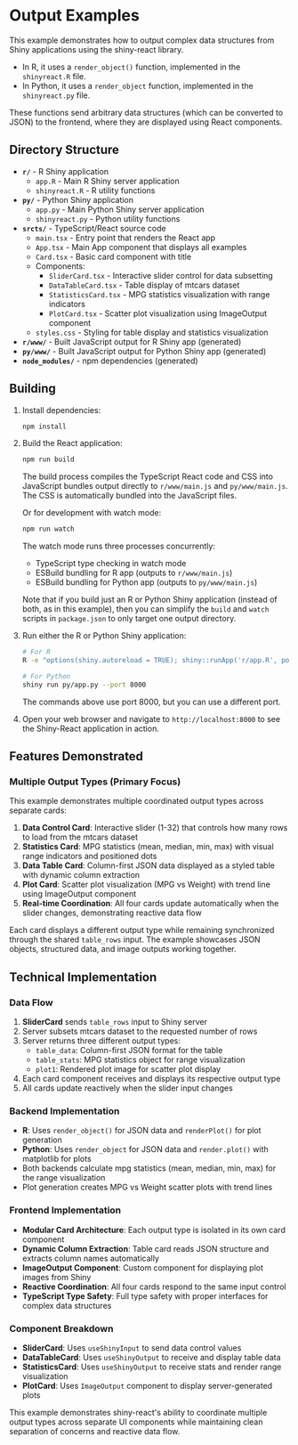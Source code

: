 # Output Examples

This example demonstrates how to output complex data structures from Shiny applications using the shiny-react library.

- In R, it uses a `render_object()` function, implemented in the `shinyreact.R` file.
- In Python, it uses a `render_object` function, implemented in the `shinyreact.py` file.

These functions send arbitrary data structures (which can be converted to JSON) to the frontend, where they are displayed using React components.

## Directory Structure

- **`r/`** - R Shiny application
  - `app.R` - Main R Shiny server application
  - `shinyreact.R` - R utility functions
- **`py/`** - Python Shiny application
  - `app.py` - Main Python Shiny server application
  - `shinyreact.py` - Python utility functions
- **`srcts/`** - TypeScript/React source code
  - `main.tsx` - Entry point that renders the React app
  - `App.tsx` - Main App component that displays all examples
  - `Card.tsx` - Basic card component with title
  - Components:
    - `SliderCard.tsx` - Interactive slider control for data subsetting
    - `DataTableCard.tsx` - Table display of mtcars dataset
    - `StatisticsCard.tsx` - MPG statistics visualization with range indicators
    - `PlotCard.tsx` - Scatter plot visualization using ImageOutput component
  - `styles.css` - Styling for table display and statistics visualization
- **`r/www/`** - Built JavaScript output for R Shiny app (generated)
- **`py/www/`** - Built JavaScript output for Python Shiny app (generated)
- **`node_modules/`** - npm dependencies (generated)

## Building

1. Install dependencies:
   ```bash
   npm install
   ```

2. Build the React application:
   ```bash
   npm run build
   ```

   The build process compiles the TypeScript React code and CSS into JavaScript bundles output directly to `r/www/main.js` and `py/www/main.js`. The CSS is automatically bundled into the JavaScript files.

   Or for development with watch mode:
   ```bash
   npm run watch
   ```

   The watch mode runs three processes concurrently:
   - TypeScript type checking in watch mode
   - ESBuild bundling for R app (outputs to `r/www/main.js`)
   - ESBuild bundling for Python app (outputs to `py/www/main.js`)

   Note that if you build just an R or Python Shiny application (instead of both, as in this example), then you can simplify the `build` and `watch` scripts in `package.json` to only target one output directory.

3. Run either the R or Python Shiny application:

   ```bash
   # For R
   R -e "options(shiny.autoreload = TRUE); shiny::runApp('r/app.R', port=8000)"
   
   # For Python
   shiny run py/app.py --port 8000
   ```

   The commands above use port 8000, but you can use a different port.

4. Open your web browser and navigate to `http://localhost:8000` to see the Shiny-React application in action.

## Features Demonstrated

### Multiple Output Types (Primary Focus)

This example demonstrates multiple coordinated output types across separate cards:

1. **Data Control Card**: Interactive slider (1-32) that controls how many rows to load from the mtcars dataset
2. **Statistics Card**: MPG statistics (mean, median, min, max) with visual range indicators and positioned dots
3. **Data Table Card**: Column-first JSON data displayed as a styled table with dynamic column extraction
4. **Plot Card**: Scatter plot visualization (MPG vs Weight) with trend line using ImageOutput component
5. **Real-time Coordination**: All four cards update automatically when the slider changes, demonstrating reactive data flow

Each card displays a different output type while remaining synchronized through the shared `table_rows` input. The example showcases JSON objects, structured data, and image outputs working together.

## Technical Implementation

### Data Flow
1. **SliderCard** sends `table_rows` input to Shiny server
2. Server subsets mtcars dataset to the requested number of rows  
3. Server returns three different output types:
   - `table_data`: Column-first JSON format for the table
   - `table_stats`: MPG statistics object for range visualization
   - `plot1`: Rendered plot image for scatter plot display
4. Each card component receives and displays its respective output type
5. All cards update reactively when the slider input changes

### Backend Implementation
- **R**: Uses `render_object()` for JSON data and `renderPlot()` for plot generation
- **Python**: Uses `render_object` for JSON data and `render.plot()` with matplotlib for plots  
- Both backends calculate mpg statistics (mean, median, min, max) for the range visualization
- Plot generation creates MPG vs Weight scatter plots with trend lines

### Frontend Implementation
- **Modular Card Architecture**: Each output type is isolated in its own card component
- **Dynamic Column Extraction**: Table card reads JSON structure and extracts column names automatically
- **ImageOutput Component**: Custom component for displaying plot images from Shiny
- **Reactive Coordination**: All four cards respond to the same input control
- **TypeScript Type Safety**: Full type safety with proper interfaces for complex data structures

### Component Breakdown
- **SliderCard**: Uses `useShinyInput` to send data control values
- **DataTableCard**: Uses `useShinyOutput` to receive and display table data
- **StatisticsCard**: Uses `useShinyOutput` to receive stats and render range visualization
- **PlotCard**: Uses `ImageOutput` component to display server-generated plots

This example demonstrates shiny-react's ability to coordinate multiple output types across separate UI components while maintaining clean separation of concerns and reactive data flow.
